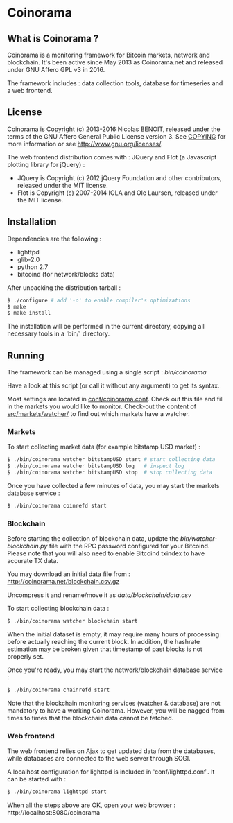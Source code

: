 Coinorama
=========

What is Coinorama ?
-------------------
Coinorama is a monitoring framework for Bitcoin markets, network and blockchain.
It's been active since May 2013 as Coinorama.net and released under GNU Affero GPL v3 in 2016.

The framework includes : data collection tools, database for timeseries and a web frontend.


License
-------

Coinorama is Copyright (c) 2013-2016 Nicolas BENOIT, released under the terms of the GNU Affero General Public License version 3.
See [COPYING](COPYING) for more information or see http://www.gnu.org/licenses/.

The web frontend distribution comes with : JQuery and Flot (a Javascript plotting library for jQuery) :
 * JQuery is Copyright (c) 2012 jQuery Foundation and other contributors, released under the MIT license.
 * Flot is Copyright (c) 2007-2014 IOLA and Ole Laursen, released under the MIT license.


Installation
------------

Dependencies are the following :
 * lighttpd
 * glib-2.0
 * python 2.7
 * bitcoind (for network/blocks data)

After unpacking the distribution tarball :
```sh
$ ./configure # add '-o' to enable compiler's optimizations
$ make
$ make install
```
The installation will be performed in the current directory, copying all necessary tools in a 'bin/' directory.


Running
-------

The framework can be managed using a single script : *bin/coinorama*

Have a look at this script (or call it without any argument) to get its syntax.

Most settings are located in [conf/coinorama.conf](conf/coinorama.conf).
Check out this file and fill in the markets you would like to monitor.
Check-out the content of [src/markets/watcher/](src/markets/watcher/) to find out which markets have a watcher.

### Markets
To start collecting market data (for example bitstamp USD market) :
```sh
$ ./bin/coinorama watcher bitstampUSD start # start collecting data
$ ./bin/coinorama watcher bitstampUSD log   # inspect log
$ ./bin/coinorama watcher bitstampUSD stop  # stop collecting data
```

Once you have collected a few minutes of data, you may start the markets database service :
```sh
$ ./bin/coinorama coinrefd start
```

### Blockchain
Before starting the collection of blockchain data, update the *bin/watcher-blockchain.py* file with the RPC password configured for your Bitcoind.
Please note that you will also need to enable Bitcoind txindex to have accurate TX data.

You may download an initial data file from : http://coinorama.net/blockchain.csv.gz

Uncompress it and rename/move it as *data/blockchain/data.csv*

To start collecting blockchain data :
```sh
$ ./bin/coinorama watcher blockchain start
```

When the initial dataset is empty, it may require many hours of processing before actually reaching the current block.
In addition, the hashrate estimation may be broken given that timestamp of past blocks is not properly set.

Once you're ready, you may start the network/blockchain database service :
```sh
$ ./bin/coinorama chainrefd start
```

Note that the blockchain monitoring services (watcher & database) are not mandatory to have a working Coinorama.
However, you will be nagged from times to times that the blockchain data cannot be fetched.

### Web frontend
The web frontend relies on Ajax to get updated data from the databases, while databases are connected to the web server through SCGI.

A localhost configuration for lighttpd is included in 'conf/lighttpd.conf'. It can be started with :
```sh
$ ./bin/coinorama lighttpd start
```

When all the steps above are OK, open your web browser : http://localhost:8080/coinorama
